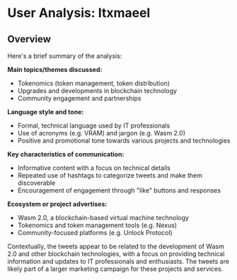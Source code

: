 # User Analysis: Itxmaeel

## Overview

Here's a brief summary of the analysis:

**Main topics/themes discussed:**

* Tokenomics (token management, token distribution)
* Upgrades and developments in blockchain technology
* Community engagement and partnerships

**Language style and tone:**

* Formal, technical language used by IT professionals
* Use of acronyms (e.g. VRAM) and jargon (e.g. Wasm 2.0)
* Positive and promotional tone towards various projects and technologies

**Key characteristics of communication:**

* Informative content with a focus on technical details
* Repeated use of hashtags to categorize tweets and make them discoverable
* Encouragement of engagement through "like" buttons and responses

**Ecosystem or project advertises:**

* Wasm 2.0, a blockchain-based virtual machine technology
* Tokenomics and token management tools (e.g. Nexus)
* Community-focused platforms (e.g. Unlock Protocol)

Contextually, the tweets appear to be related to the development of Wasm 2.0 and other blockchain technologies, with a focus on providing technical information and updates to IT professionals and enthusiasts. The tweets are likely part of a larger marketing campaign for these projects and services.